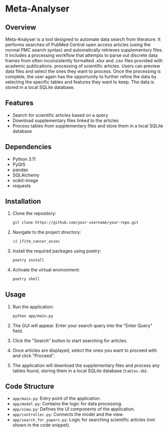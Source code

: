 # Meta-Analyser

## Overview

Meta-Analyser is a tool designed to automate data search from literature. It performs searches of PubMed Central open access articles (using the normal PMC search syntax) and automatically retrieves supplementary files. It includes a processing workflow that attempts to parse out discrete data frames from often inconsistently formatted .xlsx and .csv files provided with academic publications. processing of scientific articles. Users can preview data files and select the ones they want to process. Once the processing is complete, the user again has the opportunity to further refine the data by selecting the specific tables and features they want to keep. The data is stored in a local SQLite database.

## Features

- Search for scientific articles based on a query
- Download supplementary files linked to the articles
- Process tables from supplementary files and store them in a local SQLite database

## Dependencies

- Python 3.11
- PyQt5
- pandas
- SQLAlchemy
- scikit-image
- requests

## Installation

1. Clone the repository:

    ```bash
    git clone https://github.com/your-username/your-repo.git
    ```

2. Navigate to the project directory:

    ```bash
    cd ifitm_cancer_assoc
    ```

3. Install the required packages using poetry:

    ```bash
    poetry install
    ```

4. Activate the virtual environment:

    ```bash
    poetry shell
    ```

## Usage

1. Run the application:

    ```bash
    python app/main.py
    ```

2. The GUI will appear. Enter your search query into the "Enter Query" field.

3. Click the "Search" button to start searching for articles.

4. Once articles are displayed, select the ones you want to proceed with and click "Proceed".

5. The application will download the supplementary files and process any tables found, storing them in a local SQLite database (`tables.db`).

## Code Structure

- `app/main.py`: Entry point of the application.
- `app/model.py`: Contains the logic for data processing.
- `app/view.py`: Defines the UI components of the application.
- `app/controller.py`: Connects the model and the view.
- `app/search_for_papers.py`: Logic for searching scientific articles (not shown in the code snippet).